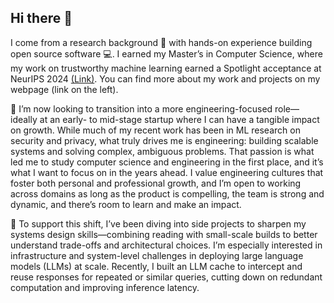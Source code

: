 ## Hi there 👋

I come from a research background 🧪 with hands-on experience building open source software 💻. I earned my Master’s in Computer Science, where my work on trustworthy machine learning earned a Spotlight acceptance at NeurIPS 2024 [(Link)](https://nips.cc/virtual/2024/poster/95529). You can find more about my work and projects on my webpage (link on the left).

🌱 I’m now looking to transition into a more engineering-focused role—ideally at an early- to mid-stage startup where I can have a tangible impact on growth. While much of my recent work has been in ML research on security and privacy, what truly drives me is engineering: building scalable systems and solving complex, ambiguous problems. That passion is what led me to study computer science and engineering in the first place, and it’s what I want to focus on in the years ahead. I value engineering cultures that foster both personal and professional growth, and I’m open to working across domains as long as the product is compelling, the team is strong and dynamic, and there’s room to learn and make an impact.

🔭 To support this shift, I’ve been diving into side projects to sharpen my systems design skills—combining reading with small-scale builds to better understand trade-offs and architectural choices. I’m especially interested in infrastructure and system-level challenges in deploying large language models (LLMs) at scale. Recently, I built an LLM cache to intercept and reuse responses for repeated or similar queries, cutting down on redundant computation and improving inference latency.

<!-- One of the projects that I am building along these lines is an open-source . It’s implemented in Python with Redis as the backend, and includes support for semantic similarity search. Through this project, I’m diving into trade-offs in cache design and performance across different workloads. Exploring how these low and high level system optimizations directly impact real-world latency and throughput is something I’m really excited about, and I’m currently looking to contribute to projects or teams that operate at intersection of high-performance systems and cutting-edge ML.

## 📈 Check out some of my GitHub Stats

<p float="left">
<img align="center" src="https://github-readme-stats.vercel.app/api/top-langs/?username=greninja&hide=makefile,matlab,java,shell,javascript,css,dockerfile,c%2B%2B,c%23,c,tex,labview" />
<img align="center" src="https://github-readme-stats.vercel.app/api?username=greninja&show_icons=true&line_height=27&count_private=true&title_color=ffffff&text_color=c9cacc&icon_color=2bbc8a&bg_color=1d1f21" />
</p>

**greninja/greninja** is a ✨ *special* ✨ repository because its `README.md` (this file) appears on your GitHub profile.

Here are some ideas to get you started:

- 🔭 I’m currently working on ...
- 🌱 I’m currently learning ...
- 👯 I’m looking to collaborate on ...
- 🤔 I’m looking for help with ...
- 💬 Ask me about ...
- 📫 How to reach me: ...
- 😄 Pronouns: ...
- ⚡ Fun fact: ...
-->
